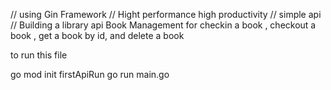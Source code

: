 // using Gin Framework
// Hight performance high productivity
// simple api
// Building a library api Book Management for 
checkin a book , checkout a book , get a book by id, and delete a book

to run this file 

go mod init firstApiRun
go run main.go 
